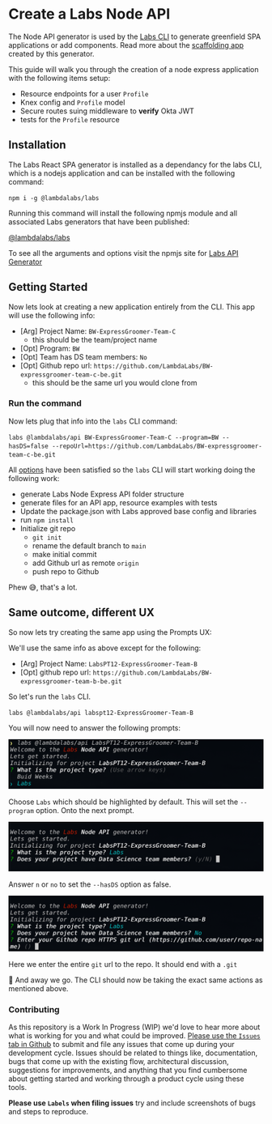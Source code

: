 # Create a Labs Node API

The Node API generator is used by the [Labs CLI](https://github.com/Lambda-School-Labs/gitbook-labs-guides/tree/99d50db2598c8781016ceb9b1449fd8d3338d396/labs-cli/cli-basics/README.md) to generate greenfield SPA applications or add components. Read more about the [scaffolding app](https://docs.labs.lambdaschool.com/api/) created by this generator.

This guide will walk you through the creation of a node express application with the following items setup:

* Resource endpoints for a user `Profile`
* Knex config and `Profile` model
* Secure routes suing middleware to **verify** Okta JWT
* tests for the `Profile` resource

## Installation

The Labs React SPA generator is installed as a dependancy for the labs CLI, which is a nodejs application and can be installed with the following command:

`npm i -g @lambdalabs/labs`

Running this command will install the following npmjs module and all associated Labs generators that have been published:

[@lambdalabs/labs](https://www.npmjs.com/package/@lambdalabs/labs)

To see all the arguments and options visit the npmjs site for [Labs API Generator](https://www.npmjs.com/package/@lambdalabs/generator-api)

## Getting Started

Now lets look at creating a new application entirely from the CLI. This app will use the following info:

* \[Arg\] Project Name: `BW-ExpressGroomer-Team-C`
  * this should be the team/project name
* \[Opt\] Program: `BW`
* \[Opt\] Team has DS team members: `No`
* \[Opt\] Github repo url: `https://github.com/LambdaLabs/BW-expressgroomer-team-c-be.git`
  * this should be the same url you would clone from

### Run the command

Now lets plug that info into the `labs` CLI command:

`labs @lambdalabs/api BW-ExpressGroomer-Team-C --program=BW --hasDS=false --repoUrl=https://github.com/LambdaLabs/BW-expressgroomer-team-c-be.git`

All [options](https://www.npmjs.com/package/@lambdalabs/generator-api#prompts--options) have been satisfied so the `labs` CLI will start working doing the following work:

* generate Labs Node Express API folder structure
* generate files for an API app, resource examples with tests
* Update the package.json with Labs approved base config and libraries
* run `npm install`
* Initialize git repo
  * `git init`
  * rename the default branch to `main`
  * make initial commit
  * add Github url as remote `origin`
  * push repo to Github

Phew 😅, that's a lot.

## Same outcome, different UX

So now lets try creating the same app using the Prompts UX:

We'll use the same info as above except for the following:

* \[Arg\] Project Name: `LabsPT12-ExpressGroomer-Team-B`
* \[Opt\] github repo url: `https://github.com/LambdaLabs/BW-expressgroomer-team-b-be.git`

So let's run the `labs` CLI.

`labs @lambdalabs/api labspt12-ExpressGroomer-Team-B`

You will now need to answer the following prompts:

![Labs CLI Prompt UX](../.gitbook/assets/labs-cli-api-prompt-1.png)

Choose `Labs` which should be highlighted by default. This will set the `--program` option. Onto the next prompt.

![Labs CLI Prompt UX](../.gitbook/assets/labs-cli-api-prompt-2.png)

Answer `n` or `no` to set the `--hasDS` option as false.

![Labs CLI Prompt UX](../.gitbook/assets/labs-cli-api-prompt-3.png)

Here we enter the entire `git` url to the repo. It should end with a `.git`

🚀 And away we go. The CLI should now be taking the exact same actions as mentioned above.

### Contributing

As this repository is a Work In Progress \(WIP\) we'd love to hear more about what is working for you and what could be improved. [Please use the `Issues` tab in Github](https://github.com/Lambda-School-Labs/generator-node-api) to submit and file any issues that come up during your development cycle. Issues should be related to things like, documentation, bugs that come up with the existing flow, architectural discussion, suggestions for improvements, and anything that you find cumbersome about getting started and working through a product cycle using these tools.

**Please use `Labels` when filing issues** try and include screenshots of bugs and steps to reproduce.

